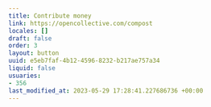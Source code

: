 ```yaml
---
title: Contribute money
link: https://opencollective.com/compost
locales: []
draft: false
order: 3
layout: button
uuid: e5eb7faf-4b12-4596-8232-b217ae757a34
liquid: false
usuaries:
- 356
last_modified_at: 2023-05-29 17:28:41.227686736 +00:00
---
```



